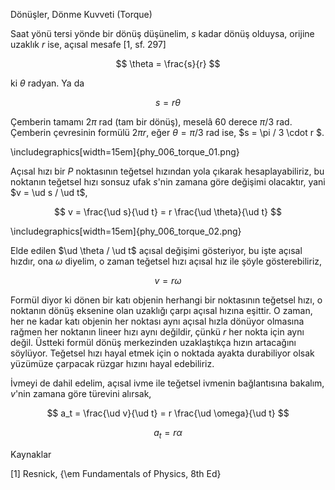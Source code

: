 Dönüşler, Dönme Kuvveti (Torque)

Saat yönü tersi yönde bir dönüş düşünelim, $s$ kadar dönüş olduysa, orijine
uzaklık $r$ ise, açısal mesafe [1, sf. 297]

$$
\theta = \frac{s}{r}
$$

ki $\theta$ radyan. Ya da

$$
s = r \theta
$$

Çemberin tamamı $2\pi$ rad (tam bir dönüş), meselâ 60 derece $\pi / 3$
rad. Çemberin çevresinin formülü $2\pi r$, eğer $\theta = \pi / 3$ rad ise,
$s = \pi / 3 \cdot r $.

\includegraphics[width=15em]{phy_006_torque_01.png}

Açısal hızı bir $P$ noktasının teğetsel hızından yola çıkarak
hesaplayabiliriz, bu noktanın teğetsel hızı sonsuz ufak $s$'nin zamana göre
değişimi olacaktır, yani $v = \ud s / \ud t$, 

$$
v = \frac{\ud s}{\ud t} = r \frac{\ud \theta}{\ud t}
$$


\includegraphics[width=15em]{phy_006_torque_02.png}

Elde edilen $\ud \theta / \ud t$ açısal değişimi gösteriyor, bu işte açısal
hızdır, ona $\omega$ diyelim, o zaman teğetsel hızı açısal hız ile şöyle
gösterebiliriz,

$$
v = r\omega
$$

Formül diyor ki dönen bir katı objenin herhangi bir noktasının teğetsel
hızı, o noktanın dönüş eksenine olan uzaklığı çarpı açısal hızına
eşittir. O zaman, her ne kadar katı objenin her noktası aynı açısal hızla
dönüyor olmasına rağmen her noktanın lineer hızı aynı değildir, çünkü $r$
her nokta için aynı değil. Üstteki formül dönüş merkezinden uzaklaştıkça
hızın artacağını söylüyor. Teğetsel hızı hayal etmek için o noktada ayakta
durabiliyor olsak yüzümüze çarpacak rüzgar hızını hayal edebiliriz. 

İvmeyi de dahil edelim, açısal ivme ile teğetsel ivmenin bağlantısına
bakalım, $v$'nin zamana göre türevini alırsak,

$$
a_t = \frac{\ud v}{\ud t} = r \frac{\ud \omega}{\ud t}
$$

$$
a_t = r \alpha
$$



Kaynaklar

[1] Resnick, {\em Fundamentals of Physics, 8th Ed}
